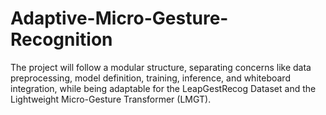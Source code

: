 # Adaptive-Micro-Gesture-Recognition
The project will follow a modular structure, separating concerns like data preprocessing, model definition, training, inference, and whiteboard integration, while being adaptable for the LeapGestRecog Dataset and the Lightweight Micro-Gesture Transformer (LMGT).
